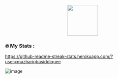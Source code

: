 <div id="header" align="center">
  <img src="https://media.giphy.com/media/M9gbBd9nbDrOTu1Mqx/giphy.gif" width="100"/>
</div>

### :fire: My Stats :
https://github-readme-streak-stats.herokuapp.com/?user=mazhariqbasiddiquee


![image](https://github.com/mazhariqbasiddiquee/stats/assets/121328575/8c6b630f-0606-427a-8e66-4399b2b4970b)



